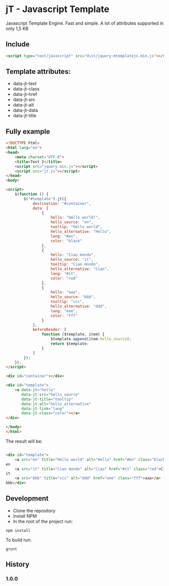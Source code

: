 # jT - Javascript Template

Javascript Template Engine. Fast and simple. A lot of attributes supported in only 1,5 KB

## Include
```html
<script type="text/javascript" src="dist/jquery-mtemplatejs.min.js"></script>
```

## Template attributes:
* data-jt-text
* data-jt-class
* data-jt-href
* data-jt-src
* data-jt-alt
* data-jt-data
* data-jt-title

## Fully example
```html
<!DOCTYPE html>
<html lang="en">
<head>
    <meta charset="UTF-8">
    <title>Test 2</title>
    <script src="jquery.min.js"></script>
    <script src="jt.js"></script>
</head>
<body>

<script>
    $(function () {
        $("#template").jt({
            destination: "#container",
            data: [
                {
                    hello: "Hello world!",
                    hello_source: "en",
                    tooltip: "Hello world",
                    hello_alternative: "Hello",
                    lang: "#en",
                    color: "black"
                },
                {
                    hello: "Ciao mondo",
                    hello_source: "it",
                    tooltip: "Ciao mondo",
                    hello_alternative: "Ciao",
                    lang: "#it",
                    color: "red"
                },
                {
                    hello: "aaa",
                    hello_source: "bbb",
                    tooltip: "ccc",
                    hello_alternative: "ddd",
                    lang: "eee",
                    color: "fff"
                }
            ],
            beforeRender: [
                function ($template, item) {
                    $template.append(item.hello_source);
                    return $template;
                }
            ]
        });
    });
</script>

<div id="container"></div>

<div id="template">
    <a data-jt="hello"
       data-jt-src="hello_source"
       data-jt-title="tooltip"
       data-jt-alt="hello_alternative"
       data-jt-link="lang"
       data-jt-class="color"></a>
</div>

</body>
</html>
```

The result will be:

```html

<div id="template">
    <a src="en" title="Hello world" alt="Hello" href="#en" class="black">Hello world!</a>
en
    <a src="it" title="Ciao mondo" alt="Ciao" href="#it" class="red">Ciao mondo</a>
it
    <a src="bbb" title="ccc" alt="ddd" href="eee" class="fff">aaa</a>
bbb</div>

```

## Development
- Clone the repository
- Install NPM
- In the root of the project run:
```
npm install
```
To build run:
```
grunt
```

## History

### 1.0.0
